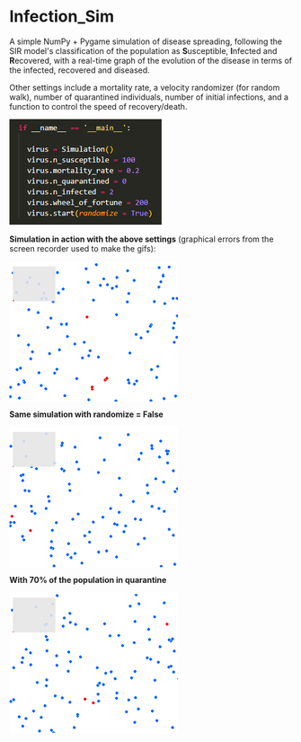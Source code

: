 # Infection_Sim
A simple NumPy + Pygame simulation of disease spreading, following the SIR model's classification of the population as **S**usceptible, **I**nfected and **R**ecovered, with a real-time graph of the evolution of the disease in terms of the infected, recovered and diseased. 

Other settings include a mortality rate, a velocity randomizer (for random walk), number of quarantined individuals, number of initial infections, and a function to control the speed of recovery/death.

<img src="/images/settings.png" alt="Image of the settings with susceptible people set to 100, mortality rate to 20 percent, quarantined to zero, infected to 2, speed of recovery/death to 200 and randomizer set to True." title="">

**Simulation in action with the above settings** (graphical errors from the screen recorder used to make the gifs):

<img src="/images/sim1.gif" align = "center" alt="Animated gif of the simulation." width="300" height="250"/>

**Same simulation with randomize = False**

<img src="/images/sim1_1.gif" align = "center" alt="Animated gif of the simulation." width="300" height="250"/>

**With 70% of the population in quarantine**

<img src="/images/sim2.gif" align = "center" alt="Animated gif of the simulation." width="300" height="250"/>
